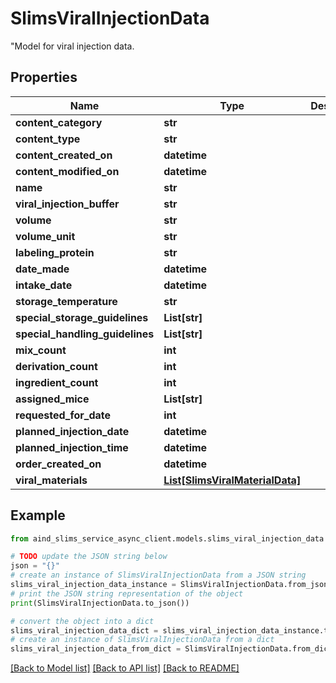 # SlimsViralInjectionData

\"Model for viral injection data.

## Properties

Name | Type | Description | Notes
------------ | ------------- | ------------- | -------------
**content_category** | **str** |  | [optional] 
**content_type** | **str** |  | [optional] 
**content_created_on** | **datetime** |  | [optional] 
**content_modified_on** | **datetime** |  | [optional] 
**name** | **str** |  | [optional] 
**viral_injection_buffer** | **str** |  | [optional] 
**volume** | **str** |  | [optional] 
**volume_unit** | **str** |  | [optional] 
**labeling_protein** | **str** |  | [optional] 
**date_made** | **datetime** |  | [optional] 
**intake_date** | **datetime** |  | [optional] 
**storage_temperature** | **str** |  | [optional] 
**special_storage_guidelines** | **List[str]** |  | [optional] 
**special_handling_guidelines** | **List[str]** |  | [optional] 
**mix_count** | **int** |  | [optional] 
**derivation_count** | **int** |  | [optional] 
**ingredient_count** | **int** |  | [optional] 
**assigned_mice** | **List[str]** |  | [optional] 
**requested_for_date** | **int** |  | [optional] 
**planned_injection_date** | **datetime** |  | [optional] 
**planned_injection_time** | **datetime** |  | [optional] 
**order_created_on** | **datetime** |  | [optional] 
**viral_materials** | [**List[SlimsViralMaterialData]**](SlimsViralMaterialData.md) |  | [optional] 

## Example

```python
from aind_slims_service_async_client.models.slims_viral_injection_data import SlimsViralInjectionData

# TODO update the JSON string below
json = "{}"
# create an instance of SlimsViralInjectionData from a JSON string
slims_viral_injection_data_instance = SlimsViralInjectionData.from_json(json)
# print the JSON string representation of the object
print(SlimsViralInjectionData.to_json())

# convert the object into a dict
slims_viral_injection_data_dict = slims_viral_injection_data_instance.to_dict()
# create an instance of SlimsViralInjectionData from a dict
slims_viral_injection_data_from_dict = SlimsViralInjectionData.from_dict(slims_viral_injection_data_dict)
```
[[Back to Model list]](../README.md#documentation-for-models) [[Back to API list]](../README.md#documentation-for-api-endpoints) [[Back to README]](../README.md)


